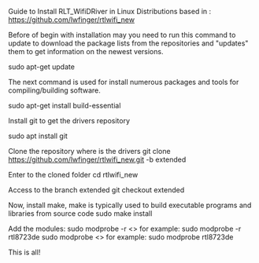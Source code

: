 Guide to Install RLT_WifiDRiver in Linux Distributions based in : https://github.com/lwfinger/rtlwifi_new

Before of begin with installation may you need to run this command to update to download the package lists from the repositories 
and "updates" them to get information on the newest versions.

sudo apt-get update

The next command is used for install numerous packages and tools for compiling/building software.

sudo apt-get install build-essential

Install git to get the drivers repository

sudo apt install git

Clone the repository where is the drivers
git clone https://github.com/lwfinger/rtlwifi_new.git -b extended

Enter to the cloned folder
cd rtlwifi_new

Access to the branch extended
git checkout extended

Now, install make, make is typically used to build executable programs and libraries from source code
sudo make install

Add the modules:
sudo modprobe -r <<YOUR WIRELESS DRIVER CODE>> for example:
sudo modprobe -r rtl8723de
sudo modprobe <<YOUR WIRELESS DRIVER CODE>> for example:
sudo modprobe rtl8723de

This is all!
